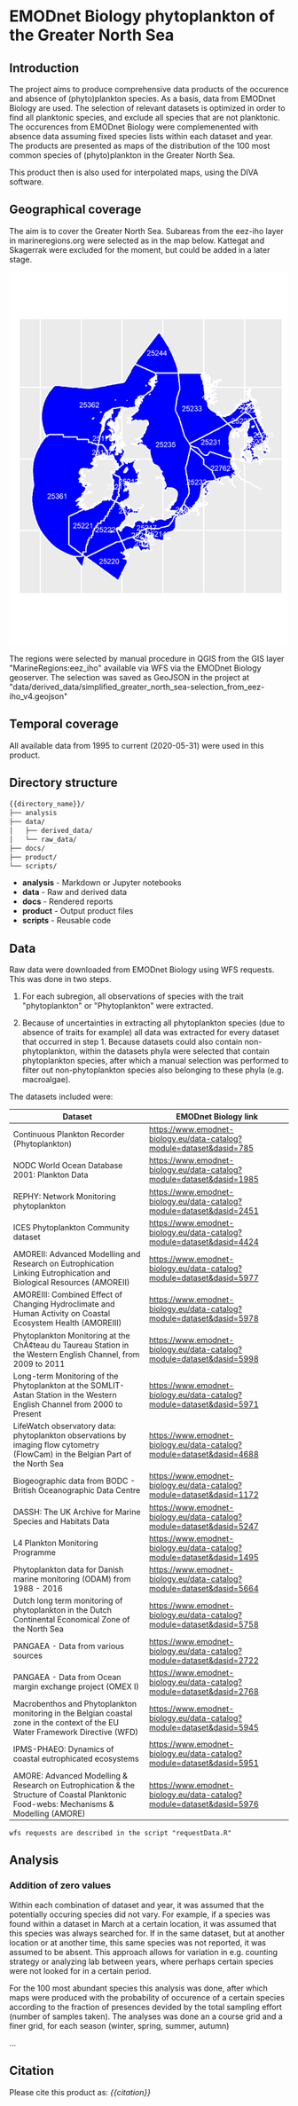 # EMODnet Biology phytoplankton of the Greater North Sea

## Introduction

The project aims to produce comprehensive data products of the occurence and absence of (phyto)plankton species. As a basis, data from EMODnet Biology are used. The selection of relevant datasets is optimized in order to find all planktonic species, and exclude all species that are not planktonic. The occurences from EMODnet Biology were complemenented with absence data assuming fixed species lists within each dataset and year. The products are presented as maps of the distribution of the 100 most common species of (phyto)plankton in the Greater North Sea. 

This product then is also used for interpolated maps, using the DIVA software. 

## Geographical coverage

The aim is to cover the Greater North Sea. Subareas from the eez-iho layer in marineregions.org were selected as in the map below. Kattegat and Skagerrak were excluded for the moment, but could be added in a later stage. 

![Map of regions](data/derived_data/regionsOfInterest.png)

The regions were selected by manual procedure in QGIS from the GIS layer "MarineRegions:eez_iho" available via WFS via the EMODnet Biology geoserver. The selection was saved as GeoJSON in the project at "data/derived_data/simplified_greater_north_sea-selection_from_eez-iho_v4.geojson"

## Temporal coverage

All available data from 1995 to current (2020-05-31) were used in this product.

## Directory structure

```
{{directory_name}}/
├── analysis
├── data/
│   ├── derived_data/
│   └── raw_data/
├── docs/
├── product/
└── scripts/
```

* **analysis** - Markdown or Jupyter notebooks
* **data** - Raw and derived data
* **docs** - Rendered reports
* **product** - Output product files
* **scripts** - Reusable code

## Data

Raw data were downloaded from EMODnet Biology using WFS requests. This was done in two steps. 

1. For each subregion, all observations of species with the trait "phytoplankton" or "Phytoplankton" were extracted. 

2. Because of uncertainties in extracting all phytoplankton species (due to absence of traits for example) all data was extracted for every dataset that occurred in step 1. Because datasets could also contain non-phytoplankton, within the datasets phyla were selected that contain phytoplankton species, after which a manual selection was performed to filter out non-phytoplankton species also belonging to these phyla (e.g. macroalgae).

The datasets included were:

| Dataset | EMODnet Biology link |
| ---------------------------- | ------------------------------------------------------------------ |
| Continuous Plankton Recorder (Phytoplankton) | https://www.emodnet-biology.eu/data-catalog?module=dataset&dasid=785 |		
| NODC World Ocean Database 2001: Plankton Data | https://www.emodnet-biology.eu/data-catalog?module=dataset&dasid=1985 |
| REPHY: Network Monitoring phytoplankton | https://www.emodnet-biology.eu/data-catalog?module=dataset&dasid=2451 |
| ICES Phytoplankton Community dataset | https://www.emodnet-biology.eu/data-catalog?module=dataset&dasid=4424 |
| AMOREII: Advanced Modelling and Research on Eutrophication Linking Eutrophication and Biological Resources (AMOREII) | https://www.emodnet-biology.eu/data-catalog?module=dataset&dasid=5977 |
| AMOREIII: Combined Effect of Changing Hydroclimate and Human Activity on Coastal Ecosystem Health (AMOREIII) | https://www.emodnet-biology.eu/data-catalog?module=dataset&dasid=5978 |
| Phytoplankton Monitoring at the ChÃ¢teau du Taureau Station in the Western English Channel, from 2009 to 2011 | https://www.emodnet-biology.eu/data-catalog?module=dataset&dasid=5998 |
| Long-term Monitoring of the Phytoplankton at the SOMLIT-Astan Station in the Western English Channel from 2000 to Present | https://www.emodnet-biology.eu/data-catalog?module=dataset&dasid=5971 |
| LifeWatch observatory data: phytoplankton observations by imaging flow cytometry (FlowCam) in the Belgian Part of the North Sea | https://www.emodnet-biology.eu/data-catalog?module=dataset&dasid=4688 |
| Biogeographic data from BODC - British Oceanographic Data Centre | https://www.emodnet-biology.eu/data-catalog?module=dataset&dasid=1172 |
| DASSH: The UK Archive for Marine Species and Habitats Data | https://www.emodnet-biology.eu/data-catalog?module=dataset&dasid=5247 |
| L4 Plankton Monitoring Programme | https://www.emodnet-biology.eu/data-catalog?module=dataset&dasid=1495 |
| Phytoplankton data for Danish marine monitoring (ODAM) from 1988 - 2016 | https://www.emodnet-biology.eu/data-catalog?module=dataset&dasid=5664 |
| Dutch long term monitoring of phytoplankton in the Dutch Continental Economical Zone of the North Sea | https://www.emodnet-biology.eu/data-catalog?module=dataset&dasid=5758 |
| PANGAEA - Data from various sources | https://www.emodnet-biology.eu/data-catalog?module=dataset&dasid=2722 |
| PANGAEA - Data from Ocean margin exchange project (OMEX I) | https://www.emodnet-biology.eu/data-catalog?module=dataset&dasid=2768 |
| Macrobenthos and Phytoplankton monitoring in the Belgian coastal zone in the context of the EU Water Framework Directive (WFD) | https://www.emodnet-biology.eu/data-catalog?module=dataset&dasid=5945 |
| IPMS-PHAEO: Dynamics of coastal eutrophicated ecosystems | https://www.emodnet-biology.eu/data-catalog?module=dataset&dasid=5951 |
| AMORE: Advanced Modelling & Research on Eutrophication & the Structure of Coastal Planktonic Food-webs: Mechanisms & Modelling (AMORE) | https://www.emodnet-biology.eu/data-catalog?module=dataset&dasid=5976 |



```
wfs requests are described in the script "requestData.R"
```

## Analysis

### Addition of zero values

Within each combination of dataset and year, it was assumed that the potentially occuring species did not vary. For example, if a species was found within a dataset in March at a certain location, it was assumed that this species was always searched for. If in the same dataset, but at another location or at another time, this same species was not reported, it was assumed to be absent. This approach allows for variation in e.g. counting strategy or analyzing lab between years, where perhaps certain species were not looked for in a certain period. 

For the 100 most abundant species this analysis was done, after which maps were produced with the probability of occurence of a certain species according to the fraction of presences devided by the total sampling effort (number of samples taken). The analyses was done an a course grid and a finer grid, for each season (winter, spring, summer, autumn)

...

## Citation

Please cite this product as:
*{{citation}}*